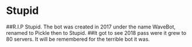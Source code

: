 # Stupid
##R.I.P Stupid. The bot was created in 2017 under the name WaveBot, renamed to Pickle then to Stupid.
##It got to see 2018 pass were it grew to 80 servers. It will be remembered for the terrible bot it was. 

